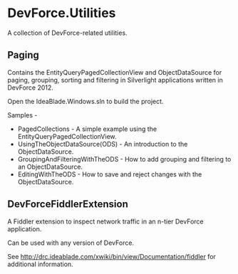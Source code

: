 DevForce.Utilities
==================
A collection of DevForce-related utilities.

Paging
------
Contains the EntityQueryPagedCollectionView and ObjectDataSource for paging, grouping, sorting and filtering in Silverlight applications written in DevForce 2012.  

Open the IdeaBlade.Windows.sln to build the project.

Samples - 
 - PagedCollections - A simple example using the EntityQueryPagedCollectionView.
 - UsingTheObjectDataSource(ODS) - An introduction to the ObjectDataSource.
 - GroupingAndFilteringWithTheODS - How to add grouping and filtering to an ObjectDataSource.
 - EditingWithTheODS - How to save and reject changes with the ObjectDataSource.


DevForceFiddlerExtension
------------------------
A Fiddler extension to inspect network traffic in an n-tier DevForce application.

Can be used with any version of DevForce.

See http://drc.ideablade.com/xwiki/bin/view/Documentation/fiddler for additional information.
